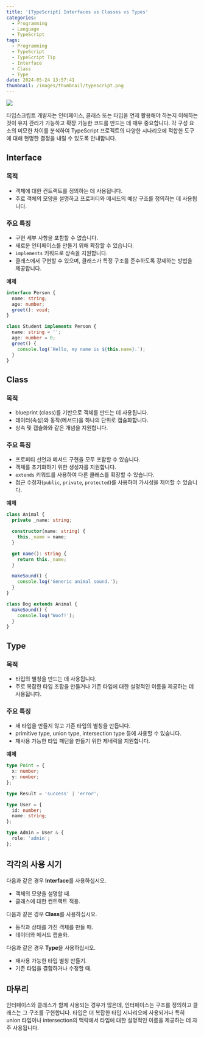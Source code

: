 ```yaml
---
title: '[TypeScript] Interfaces vs Classes vs Types'
categories:
  - Programming
  - Language
  - TypeScript
tags:
  - Programming
  - TypeScript
  - TypeScript Tip
  - Interface
  - Class
  - Type
date: 2024-05-24 13:57:41
thumbnail: /images/thumbnail/typescript.png
---
```


![](/images/header/typescript-24.png)

타입스크립트 개발자는 인터페이스, 클래스 또는 타입을 언제 활용해야 하는지 이해하는 것이 유지 관리가 가능하고 확장 가능한 코드를 만드는 데 매우 중요합니다. 각 구성 요소의 미묘한 차이를 분석하여 TypeScript 프로젝트의 다양한 시나리오에 적합한 도구에 대해 현명한 결정을 내릴 수 있도록 안내합니다.

## Interface

### 목적

- 객체에 대한 컨트랙트를 정의하는 데 사용됩니다.
- 주로 객체의 모양을 설명하고 프로퍼티와 메서드의 예상 구조를 정의하는 데 사용됩니다.

### 주요 특징

- 구현 세부 사항을 포함할 수 없습니다.
- 새로운 인터페이스를 만들기 위해 확장할 수 있습니다.
- `implements` 키워드로 상속을 지원합니다.
- 클래스에서 구현할 수 있으며, 클래스가 특정 구조를 준수하도록 강제하는 방법을 제공합니다.

**예제**

```ts
interface Person {
  name: string;
  age: number;
  greet(): void;
}

class Student implements Person {
  name: string = '';
  age: number = 0;
  greet() {
    console.log(`Hello, my name is ${this.name}.`);
  }
}
```

## Class

### 목적

- blueprint (class)를 기반으로 객체를 만드는 데 사용됩니다.
- 데이터(속성)와 동작(메서드)을 하나의 단위로 캡슐화합니다.
- 상속 및 캡슐화와 같은 개념을 지원합니다.

### 주요 특징

- 프로퍼티 선언과 메서드 구현을 모두 포함할 수 있습니다.
- 객체를 초기화하기 위한 생성자를 지원합니다.
- `extends` 키워드를 사용하여 다른 클래스를 확장할 수 있습니다.
- 접근 수정자(`public`, `private`, `protected`)를 사용하여 가시성을 제어할 수 있습니다.

**예제**

```ts
class Animal {
  private _name: string;

  constructor(name: string) {
    this._name = name;
  }

  get name(): string {
    return this._name;
  }

  makeSound() {
    console.log('Generic animal sound.');
  }
}

class Dog extends Animal {
  makeSound() {
    console.log('Woof!');
  }
}
```

## Type

### 목적

- 타입의 별칭을 만드는 데 사용됩니다.
- 주로 복잡한 타입 조합을 만들거나 기존 타입에 대한 설명적인 이름을 제공하는 데 사용됩니다.

### 주요 특징

- 새 타입을 만들지 않고 기존 타입의 별칭을 만듭니다.
- primitive type, union type, intersection type 등에 사용할 수 있습니다.
- 재사용 가능한 타입 패턴을 만들기 위한 제네릭을 지원합니다.

**예제**

```ts
type Point = {
  x: number;
  y: number;
};

type Result = 'success' | 'error';

type User = {
  id: number;
  name: string;
};

type Admin = User & {
  role: 'admin';
};
```

## 각각의 사용 시기

다음과 같은 경우 **Interface**를 사용하십시오.

- 객체의 모양을 설명할 때.
- 클래스에 대한 컨트랙트 적용.

다음과 같은 경우 **Class**를 사용하십시오.

- 동작과 상태를 가진 객체를 만들 때.
- 데이터와 메서드 캡슐화.

다음과 같은 경우 **Type**을 사용하십시오.

- 재사용 가능한 타입 별칭 만들기.
- 기존 타입을 결합하거나 수정할 때.

## 마무리

인터페이스와 클래스가 함께 사용되는 경우가 많은데, 인터페이스는 구조를 정의하고 클래스는 그 구조를 구현합니다. 타입은 더 복잡한 타입 시나리오에 사용되거나 특히 union 타입이나 intersection의 맥락에서 타입에 대한 설명적인 이름을 제공하는 데 자주 사용됩니다.
